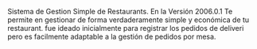 Sistema de Gestion Simple de Restaurants. En la Versión 2006.0.1 Te permite en  gestionar de forma verdaderamente simple y económica de tu restaurant. fue ideado inicialmente para registrar los pedidos de deliveri pero es facilmente adaptable a la gestión de pedidos por mesa.